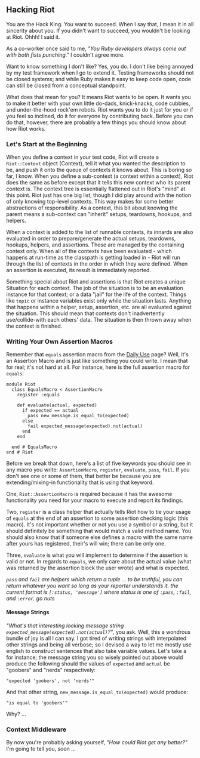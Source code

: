 ## Hacking Riot

You are the Hack King. You want to succeed. When I say that, I mean it in all sincerity about you. If you didn't want to succeed, you wouldn't be looking at Riot. Ohhh! I said it.

As a co-worker once said to me, *"You Ruby developers always come out with both fists punching."* I couldn't agree more.

Want to know something I don't like? Yes, you do. I don't like being annoyed by my test framework when I go to extend it. Testing frameworks should not be closed systems; and while Ruby makes it easy to keep code open, code can still be closed from a conceptual standpoint.

What does that mean for you? It means Riot wants to be open. It wants you to make it better with your own little do-dads, knick-knacks, code cubbies, and under-the-hood rock'em robots. Riot wants you to do it just for you or if you feel so inclined, do it for everyone by contributing back. Before you can do that, however, there are probably a few things you should know about how Riot works.

### Let's Start at the Beginning

When you define a context in your test code, Riot will create a `Riot::Context` object (Context), tell it what you wanted the description to be, and push it onto the queue of contexts it knows about. This is boring so far, I know. When you define a sub-context (a context within a context), Riot does the same as before except that it tells this new context who its parent context is. The context tree is essentially flattened out in Riot's "mind" at this point. Riot just has one big list, though I did play around with the notion of only knowing top-level contexts. This way makes for some better abstractions of responsibility. As a context, this bit about knowing the parent means a sub-context can "inherit" setups, teardowns, hookups, and helpers.

When a context is added to the list of runnable contexts, its innards are also evaluated in order to prepare/generate the actual setups, teardowns, hookups, helpers, and assertions. These are managed by the containing context only. When all of the contexts have been evaluated - which happens at run-time as the classpath is getting loaded in - Riot will run through the list of contexts in the order in which they were defined. When an assertion is executed, its result is immediately reported.

Something special about Riot and assertions is that Riot creates a unique Situation for each context. The job of the situation is to be an evaluation instance for that context; or a data "jail" for the life of the context. Things like `topic` or instance variables exist only while the situation lasts. Anything that happens within a helper, setup, assertion, etc. are all evaluated against the situation. This should mean that contexts don't inadvertently use/collide-with each others' data. The situation is then thrown away when the context is finished.

### Writing Your Own Assertion Macros

Remember that `equals` assertion macro from the [Daily Use](/) page? Well, it's an Assertion Macro and is just like something you could write. I mean that for real; it's not hard at all. For instance, here is the full assertion macro for `equals`:

    module Riot
      class EqualsMacro < AssertionMacro
        register :equals

        def evaluate(actual, expected)
          if expected == actual
            pass new_message.is_equal_to(expected)
          else
            fail expected_message(expected).not(actual)
          end
        end

      end # EqualsMacro
    end # Riot

Before we break that down, here's a list of five keywords you should see in any macro you write: `AssertionMacro`, `register`, `evaluate`, `pass`, `fail`. If you don't see one or some of them, that better be because you are extending/mixing-in functionality that is using that keyword.

One, `Riot::AssertionMacro` is required because it has the awesome functionality you need for your macro to execute and report its findings.

Two, `register` is a class helper that actually tells Riot how to tie your usage of `equals` at the end of an assertion to some assertion checking logic (this macro). It's not important whether or not you use a symbol or a string, but it should definitely be something that would match a valid method name. You should also know that if someone else defines a macro with the same name after yours has registered, their's will win; there can be only one.

Three, `evaluate` is what you will implement to determine if the assertion is valid or not. In regards to `equals`, we only care about the actual value (what was returned by the assertion block the user wrote) and what is expected.

*`pass` and `fail` are helpers which return a tuple ... to be truthful, you can return whatever you want so long as your reporter understands it. the current format is `[:status, 'message']` where status is one of `:pass`, `:fail`, and `:error`. go nuts*

#### Message Strings

*"What's that interesting looking message string `expected_message(expected).not(actual)`?"*, you ask. Well, this a wondrous bundle of joy is all I can say. I got tired of writing strings with interpolated other strings and being all verbose; so I devised a way to let me mostly use english to construct sentences that also take variable values. Let's take a for instance; the message string you so wisely pointed out above would produce the following should the values of `expected` and `actual` be "goobers" and "nerds" respectively:

    "expected 'goobers', not 'nerds'"

And that other string, `new_message.is_equal_to(expected)` would produce:

    "is equal to 'goobers'"

Why? ...

### Context Middleware

By now you're probably asking yourself, *"How could Riot get any better?"* I'm going to tell you, soon ...

